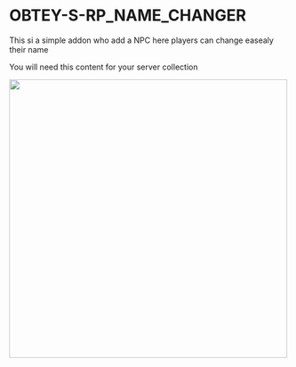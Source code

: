 # OBTEY-S-RP_NAME_CHANGER
This si a simple addon who add a NPC here players can change easealy their name

You will need <a src = "https://steamcommunity.com/sharedfiles/filedetails/?id=2960493846">this</a> content for your server collection


<img src="https://i.imgur.com/vRc1ahK.png" width="500"/>
